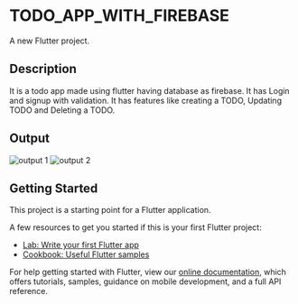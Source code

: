 # TODO_APP_WITH_FIREBASE

A new Flutter project.

## Description
It is a todo app made using flutter having database as firebase. It has Login and signup with validation.
It has features like creating a TODO, Updating TODO and Deleting a TODO.

## Output
![output 1](https://user-images.githubusercontent.com/67038867/86331839-41370680-bc67-11ea-95d4-42c54225ab80.gif)
![output 2](https://user-images.githubusercontent.com/67038867/86332034-89562900-bc67-11ea-97b7-0f4a6cf08284.gif)

## Getting Started

This project is a starting point for a Flutter application.

A few resources to get you started if this is your first Flutter project:

- [Lab: Write your first Flutter app](https://flutter.dev/docs/get-started/codelab)
- [Cookbook: Useful Flutter samples](https://flutter.dev/docs/cookbook)

For help getting started with Flutter, view our
[online documentation](https://flutter.dev/docs), which offers tutorials,
samples, guidance on mobile development, and a full API reference.
